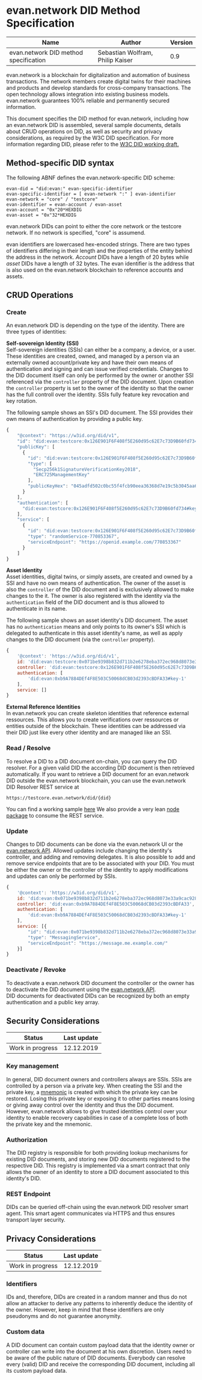 # evan.network DID Method Specification

| Name                          | Author                           | Version |
|-------------------------------|----------------------------------|---------|
| evan.network DID method specification | Sebastian Wolfram, Philip Kaiser | 0.9     |

evan.network is a blockchain for digitalization and automation of business transactions. The network members create digital twins for their machines and products and develop standards for cross-company transactions. The open technology allows integration into existing business models. evan.network guarantees 100% reliable and permanently secured information.

This document specifies the DID method for evan.network, including how an evan.network DID is assembled, several sample documents, details about CRUD operations on DID, as well as security and privacy considerations, as required by the W3C DID specification. For more information regarding DID, please refer to the [W3C DID working draft.](https://w3c.github.io/did-core/#introduction)

## Method-specific DID syntax

The following ABNF defines the evan.network-specific DID scheme:

```ABNF
evan-did = "did:evan:" evan-specific-identifier
evan-specific-identifier = [ evan-network ":" ] evan-identifier
evan-network = "core" / "testcore"
evan-identifier = evan-account / evan-asset
evan-account = "0x"20*HEXDIG
evan-asset = "0x"32*HEXDIG
```
evan.network DIDs can point to either the core network or the testcore network. If no network is specified, "core" is assumend.

evan identifiers are lowercased hex-encoded strings. There are two types of identifiers differing in their length and the properties of the entity behind the address in the network. *Account* DIDs have a length of 20 bytes while *asset* DIDs have a length of 32 bytes. The evan identifier is the address that is also used on the evan.network blockchain to reference accounts and assets.


## CRUD Operations

### Create
An evan.network DID is depending on the type of the identity. There are three types of identities:<br>

**Self-sovereign Identity (SSI)**<br>
Self-sovereign identities (SSIs) can either be a company, a device, or a user. These identities are created, owned, and managed by a person via an externally owned account/private key and have their own means of authentication and signing and can issue verified credentials. Changes to the DID document itself can only be performed by the owner or another SSI referenced via the `controller` property of the DID document. Upon creation the `controller` property is set to the owner of the identity so that the owner has the full controll over the identity. SSIs fully feature key revocation and key rotation.

The following sample shows an SSI's DID document. The SSI provides their own means of authentication by providing a public key.
```js
{
    "@context": "https://w3id.org/did/v1",
    "id": "did:evan:testcore:0x126E901F6F408f5E260d95c62E7c73D9B60fd734",
    "publicKey": [
      {
        "id": "did:evan:testcore:0x126E901F6F408f5E260d95c62E7c73D9B60fd734#key-1",
        "type": [
          "Secp256k1SignatureVerificationKey2018",
          "ERC725ManagementKey"
        ],
        "publicKeyHex": "045adfd502c0bc55f4fcb90eea36368d7e19c5b3045aa6f51dfa3699046e9751251d21bc6bdd06c1ff0014fcbbf9f1d83c714434f2b33d713aaf46760f2d53f10d"
      }
    ],
    "authentication": [
      "did:evan:testcore:0x126E901F6F408f5E260d95c62E7c73D9B60fd734#key-1"
    ],
    "service": [
      {
        "id": "did:evan:testcore:0x126E901F6F408f5E260d95c62E7c73D9B60fd734#randomService",
        "type": "randomService-770853367",
        "serviceEndpoint": "https://openid.example.com/770853367"
      }
    ]
}
```

**Asset Identity**<br>
Asset identities, digital twins, or simply assets, are created and owned by a SSI and have no own means of authentication. The owner of the asset is also the `controller` of the DID document and is exclusively allowed to make changes to the it. The owner is also registered with the identity via the `authentication` field of the DID document and is thus allowed to authenticate in its name.

The following sample shows an asset identity's DID document. The asset has no `authentication` means and only points to its owner's SSI which is delegated to authenticate in this asset identity's name, as well as apply changes to the DID document (via the `controller` property).

```js
{
    '@context': 'https://w3id.org/did/v1',
    id: 'did:evan:testcore:0x071be9398b832d711b2e6278eba372ec968d8073e33a9cac9289c3ed06fc0701',
    controller: 'did:evan:testcore:0x126E901F6F408f5E260d95c62E7c73D9B60fd734',
    authentication: [
        'did:evan:0xb9A7884DEf4F8E503C50068dCB03d2393cBDFA33#key-1'
    ],
    service: []
}
```

**External Reference Identities**<br>
In evan.network you can create skeleton identities that reference external ressources. This allows you to create verifications over ressources or entities outside of the blockchain. These identities can be addressed via their DID just like every other identity and are managed like an SSI.

### Read / Resolve

To resolve a DID to a DID document on-chain, you can query the DID resolver. For a given valid DID the according DID document is then retrieved automatically.
If you want to retrieve a DID document for an evan.network DID outside the evan.network blockchain, you can use the evan.network DID Resolver REST service at
```
https://testcore.evan.network/did/{did}
```
You can find a working sample [here](https://testcore.evan.network/did/did:evan:testcore:0x126E901F6F408f5E260d95c62E7c73D9B60fd734)
We also provide a very lean [node package](https://github.com/evannetwork/did-resolver) to consume the REST service.

### Update
Changes to DID documents can be done via the evan.network UI or the [evan.network API](https://github.com/evannetwork/api-blockchain-core).
Allowed updates include changing the identity's controller, and adding and removing delegates.
It is also possible to add and remove service endpoints that are to be associated with your DID.
You must be either the owner or the controller of the identity to apply modifications and updates can only be performed by SSIs.

```javascript
{
    '@context': 'https://w3id.org/did/v1',
    id: 'did:evan:0x071be9398b832d711b2e6278eba372ec968d8073e33a9cac9289c3ed06fc0701',
    controller: 'did:evan:0xb9A7884DEf4F8E503C50068dCB03d2393cBDFA33',
    authentication: [
        'did:evan:0xb9A7884DEf4F8E503C50068dCB03d2393cBDFA33#key-1'
    ],
    service: [{
        "id": "did:evan:0x071be9398b832d711b2e6278eba372ec968d8073e33a9cac9289c3ed06fc0701#messaging",
        "type": "MessagingService",
        "serviceEndpoint": "https://message.me.example.com/"
    }]
}
```

### Deactivate / Revoke
To deactivate a evan.network DID document the controller or the owner has to deactivate the DID document using the [evan.network API](https://api-blockchain-core.readthedocs.io/en/latest/profile/did.html#deactivateDidDocument).  
DID documents for deactivated DIDs can be recognized by both an empty authentication and a public key array.

## Security Considerations

| Status                          | Last update                           |
|-------------------------------|----------------------------------|
| Work in progress | 12.12.2019 |

### Key management
In general, DID document owners and controllers always are SSIs.
SSIs are controlled by a person via a private key.
When creating the SSI and the private key, a [mnemonic](https://evannetwork.github.io/docs/first_steps/create-identity.html) is created with which the private key can be restored.
Losing this private key or exposing it to other parties means losing or giving away control over the identity and thus the DID document.
However, evan.network allows to give trusted identities control over your identity to enable recovery capabilities in case of a complete loss of both the private key and the mnemonic.

### Authorization
The DID registry is responsible for both providing lookup mechanisms for existing DID documents, and storing new DID documents registered to the respective DID.
This registry is implemented via a smart contract that only allows the owner of an identity to store a DID document associated to this identity's DID.

### REST Endpoint
DIDs can be queried off-chain using the evan.network DID resolver smart agent.
This smart agent communicates via HTTPS and thus ensures transport layer security.

<!--
Mandatory to discuss in the spec:
- eavesdropping
- replay attacks
- message insertion
- deletion & modification
- man-in-the-middle
- potential denial of service attacks
- residual risks (such as the risks from compromise in a related protocol, incorrect implementation, or cipher) after threat mitigation has been deployed
- integrity protection and update authentication for all operations
- method-specific endpoint authentication
- policy mechanism by which DIDs are proven to be uniquely assigned
-->


## Privacy Considerations

| Status                          | Last update                           |
|-------------------------------|----------------------------------|
| Work in progress | 12.12.2019 |

### Identifiers
IDs and, therefore, DIDs are created in a random manner and thus do not allow an attacker to derive any patterns to inherently deduce the identity of the owner.
However, keep in mind that these identifiers are only pseudonyms and do not guarantee anonymity.

### Custom data
A DID document can contain custom payload data that the identity owner or controller can write into the document at his own discretion.
Users need to be aware of the public nature of DID documents.
Everybody can resolve every (valid) DID and receive the corresponding DID document, including all its custom payload data.
